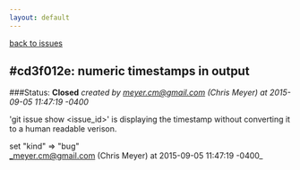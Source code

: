 ```yaml
---
layout: default
---
```

[back to issues](..)

## \#cd3f012e: numeric timestamps in output

###Status: **Closed**
_created by meyer.cm@gmail.com (Chris Meyer) at 2015-09-05 11:47:19 -0400_

'git issue show <issue_id>' is displaying the timestamp without converting
it to a human readable verison.

set "kind" => "bug"  
_meyer.cm@gmail.com (Chris Meyer) at 2015-09-05 11:47:19 -0400_
